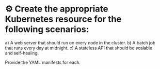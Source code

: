 # ⚙️ Create the appropriate Kubernetes resource for the following scenarios:

a) A web server that should run on every node in the cluster.
b) A batch job that runs every day at midnight.
c) A stateless API that should be scalable and self-healing.

Provide the YAML manifests for each.
